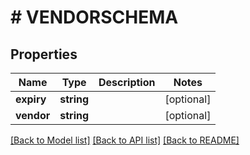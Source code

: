 # # VENDORSCHEMA

## Properties

Name | Type | Description | Notes
------------ | ------------- | ------------- | -------------
**expiry** | **string** |  | [optional]
**vendor** | **string** |  | [optional]

[[Back to Model list]](../../README.md#models) [[Back to API list]](../../README.md#endpoints) [[Back to README]](../../README.md)

